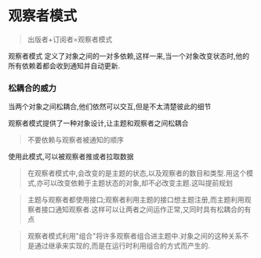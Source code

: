 # 观察者模式



> 出版者+订阅者=观察者模式



观察者模式 定义了对象之间的一对多依赖,这样一来,当一个对象改变状态时,他的所有依赖着都会收到通知并自动更新.



### 松耦合的威力

当两个对象之间松耦合,他们依然可以交互,但是不太清楚彼此的细节

观察者模式提供了一种对象设计,让主题和观察者之间松耦合

> 不要依赖与观察者被通知的顺序



使用此模式,可以被观察者推或者拉取数据



> 在观察者模式中,会改变的是主题的状态,以及观察者的数目和类型.用这个模式,亦可以改变依赖于主题状态的对象,却不必改变主题.这叫提前规划

> 主题与观察者都使用接口;观察者利用主题的接口想主题注册,而主题利用观察者接口通知观察者.这样可以让两者之间运作正常,又同时具有松耦合的有点

> 观察者模式利用"组合"将许多观察者组合进主题中.对象之间的这种关系不是通过继承来实现的,而是在运行时利用组合的方式而产生的.